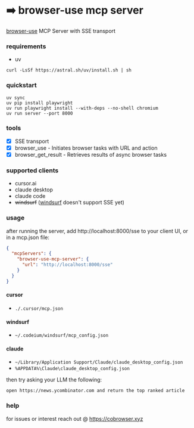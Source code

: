 # ➡️ browser-use mcp server

[browser-use](https://github.com/browser-use/browser-use) MCP Server with SSE
transport

### requirements

- uv

```
curl -LsSf https://astral.sh/uv/install.sh | sh
```

### quickstart

```
uv sync
uv pip install playwright
uv run playwright install --with-deps --no-shell chromium
uv run server --port 8000
```

### tools

- [x] SSE transport
- [x] browser_use - Initiates browser tasks with URL and action
- [x] browser_get_result - Retrieves results of async browser tasks

### supported clients

- cursor.ai
- claude desktop
- claude code
- <s>windsurf</s> ([windsurf](https://codeium.com/windsurf) doesn't support SSE
  yet)

### usage

after running the server, add http://localhost:8000/sse to your client UI, or in
a mcp.json file:

```json
{
  "mcpServers": {
    "browser-use-mcp-server": {
      "url": "http://localhost:8000/sse"
    }
  }
}
```

#### cursor

- `./.cursor/mcp.json`

#### windsurf

- `~/.codeium/windsurf/mcp_config.json`

#### claude

- `~/Library/Application Support/Claude/claude_desktop_config.json`
- `%APPDATA%\Claude\claude_desktop_config.json`

then try asking your LLM the following:

`open https://news.ycombinator.com and return the top ranked article`

### help

for issues or interest reach out @ https://cobrowser.xyz
